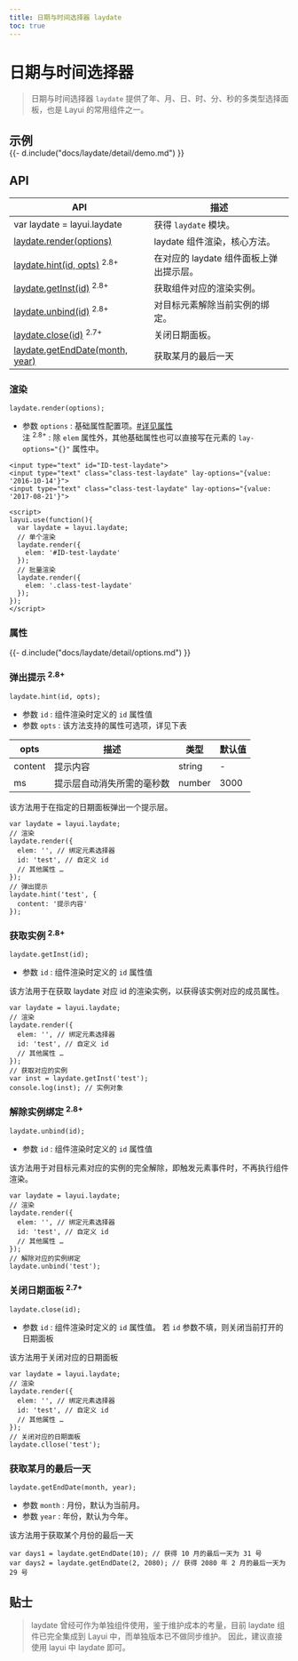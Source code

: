 ```yaml
---
title: 日期与时间选择器 laydate
toc: true
---
```

 
# 日期与时间选择器

> 日期与时间选择器 `laydate` 提供了年、月、日、时、分、秒的多类型选择面板，也是 Layui 的常用组件之一。

<h2 id="examples" lay-toc="{hot: true, anchor: null}" style="margin-bottom: 0;">示例</h2>

<style>
.ws-demo-laydate .layui-form-label{width: 100px;}
.ws-demo-laydate .layui-form-item{margin-bottom: 0;}
.ws-demo-laydate .layui-form-item .layui-inline{margin-bottom: 11px;}
.ws-demo-laydate .layui-input-block{margin-left: 130px;}
.ws-demo-static .layui-inline{margin: 0 16px 16px 0;}
@media screen and (max-width: 450px){
  .layui-form-item .layui-input-inline{margin-left: 130px;}
}
</style>

<div class="ws-demo-laydate">
{{- d.include("docs/laydate/detail/demo.md") }}
</div>

<p></p>

<h2 id="api" lay-toc="{hot: true, bold: true}">API</h2>

| API | 描述 |
| --- | --- |
| var laydate = layui.laydate | 获得 `laydate` 模块。 |
| [laydate.render(options)](#render) | laydate 组件渲染，核心方法。 |
| [laydate.hint(id, opts)](#hint) <sup>2.8+</sup> | 在对应的 laydate 组件面板上弹出提示层。 |
| [laydate.getInst(id)](#getInst) <sup>2.8+</sup> | 获取组件对应的渲染实例。 |
| [laydate.unbind(id)](#close) <sup>2.8+</sup> | 对目标元素解除当前实例的绑定。 |
| [laydate.close(id)](#close) <sup>2.7+</sup> | 关闭日期面板。 |
| [laydate.getEndDate(month, year)](#getEndDate) | 获取某月的最后一天 |

<h3 id="render" lay-toc="{level: 2}">渲染</h3>

`laydate.render(options);`

- 参数 `options` : 基础属性配置项。[#详见属性](#options)
  <br>注 <sup>2.8+</sup> : 除 `elem` 属性外，其他基础属性也可以直接写在元素的 `lay-options="{}"` 属性中。

```
<input type="text" id="ID-test-laydate">
<input type="text" class="class-test-laydate" lay-options="{value: '2016-10-14'}">
<input type="text" class="class-test-laydate" lay-options="{value: '2017-08-21'}">
 
<script>
layui.use(function(){
  var laydate = layui.laydate;
  // 单个渲染
  laydate.render({
    elem: '#ID-test-laydate'
  });
  // 批量渲染
  laydate.render({
    elem: '.class-test-laydate'
  });
});
</script>
```

<h3 id="options" lay-toc="{level: 2, hot: true}">属性</h3>

<div>
{{- d.include("docs/laydate/detail/options.md") }}
</div>

<h3 id="hint" lay-pid="api" class="ws-anchor ws-bold">弹出提示 <sup>2.8+</sup></h3>

`laydate.hint(id, opts);`

- 参数 `id` : 组件渲染时定义的 `id` 属性值
- 参数 `opts` : 该方法支持的属性可选项，详见下表

| opts | 描述 | 类型 | 默认值 |
| --- | --- | --- | --- |
| content | 提示内容 | string | - |
| ms | 提示层自动消失所需的毫秒数 | number | 3000 |

该方法用于在指定的日期面板弹出一个提示层。

```
var laydate = layui.laydate;
// 渲染
laydate.render({
  elem: '', // 绑定元素选择器
  id: 'test', // 自定义 id 
  // 其他属性 …
});
// 弹出提示
laydate.hint('test', {
  content: '提示内容'
});
```

<h3 id="getInst" lay-pid="api" class="ws-anchor ws-bold">获取实例  <sup>2.8+</sup></h3>

`laydate.getInst(id);`

- 参数 `id` : 组件渲染时定义的 `id` 属性值

该方法用于在获取 laydate 对应 id 的渲染实例，以获得该实例对应的成员属性。

```
var laydate = layui.laydate;
// 渲染
laydate.render({
  elem: '', // 绑定元素选择器
  id: 'test', // 自定义 id 
  // 其他属性 …
});
// 获取对应的实例
var inst = laydate.getInst('test');
console.log(inst); // 实例对象
```


<h3 id="unbind" lay-pid="api" class="ws-anchor ws-bold">解除实例绑定 <sup>2.8+</sup></h3>

`laydate.unbind(id);`

- 参数 `id` : 组件渲染时定义的 `id` 属性值

该方法用于对目标元素对应的实例的完全解除，即触发元素事件时，不再执行组件渲染。

```
var laydate = layui.laydate;
// 渲染
laydate.render({
  elem: '', // 绑定元素选择器
  id: 'test', // 自定义 id 
  // 其他属性 …
});
// 解除对应的实例绑定
laydate.unbind('test');
```


<h3 id="close" lay-pid="api" class="ws-anchor ws-bold">关闭日期面板 <sup>2.7+</sup></h3>

`laydate.close(id);`

- 参数 `id` : 组件渲染时定义的 `id` 属性值。 若 `id` 参数不填，则关闭当前打开的日期面板

该方法用于关闭对应的日期面板

```
var laydate = layui.laydate;
// 渲染
laydate.render({
  elem: '', // 绑定元素选择器
  id: 'test', // 自定义 id 
  // 其他属性 …
});
// 关闭对应的日期面板
laydate.cllose('test');
```

<h3 id="getEndDate" lay-pid="api" class="ws-anchor ws-bold">获取某月的最后一天</h3>

`laydate.getEndDate(month, year);`

- 参数 `month` : 月份，默认为当前月。
- 参数 `year` : 年份，默认为今年。

该方法用于获取某个月份的最后一天

```
var days1 = laydate.getEndDate(10); // 获得 10 月的最后一天为 31 号
var days2 = laydate.getEndDate(2, 2080); // 获得 2080 年 2 月的最后一天为 29 号
```

## 贴士

> laydate 曾经可作为单独组件使用，鉴于维护成本的考量，目前 laydate 组件已完全集成到 Layui 中，而单独版本已不做同步维护。
因此，建议直接使用 layui 中 laydate 即可。


